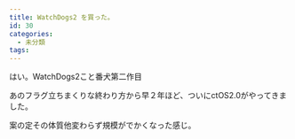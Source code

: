```yaml
---
title: WatchDogs2 を買った。
id: 30
categories:
  - 未分類
tags:
---
```


はい。WatchDogs2こと番犬第二作目

あのフラグ立ちまくりな終わり方から早２年ほど、ついにctOS2.0がやってきました。

案の定その体質他変わらず規模がでかくなった感じ。

&nbsp;

&nbsp;

&nbsp;